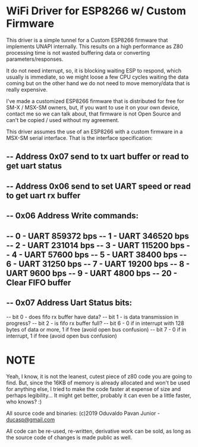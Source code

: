 # WiFi Driver for ESP8266 w/ Custom Firmware

This driver is a simple tunnel for a Custom ESP8266 firmware that implements
UNAPI internally. This results on a high performance as Z80 processing time
is not wasted buffering data or converting parameters/responses.

It do not need interrupt, so, it is blocking waiting ESP to respond, which
usually is immediate, so we might loose a few CPU cycles waiting the data
coming but on the other hand we do not need to move memory/data that is really
expensive.

I've made a customized ESP8266 firmware that is distributed for free for SM-X / 
MSX-SM owners, but, if you want to use it on your own device, contact me so we
can talk about, that firmware is not Open Source and can't be copied / used 
without my agreement.

This driver assumes the use of an ESP8266 with a custom firmware in a MSX-SM 
serial interface. That is the interface specification:

-- Address 0x07 send to tx uart buffer or read to get uart status
--
-- Address 0x06 send to set UART speed or read to get uart rx buffer
--
-- 0x06 Address Write commands:
--
-- 0 - UART 859372 bps
-- 1 - UART 346520 bps
-- 2 - UART 231014 bps
-- 3 - UART 115200 bps
-- 4 - UART 57600 bps
-- 5 - UART 38400 bps
-- 6 - UART 31250 bps
-- 7 - UART 19200 bps
-- 8 - UART 9600 bps
-- 9 - UART 4800 bps
-- 20 - Clear FIFO buffer
--
-- 0x07 Address Uart Status bits:
--
-- bit 0 - does fifo rx buffer have data?
-- bit 1 - is data transmission in progress?
-- bit 2 - is fifo rx buffer full?
-- bit 6 - 0 if in interrupt with 128 bytes of data or more, 1 if free (avoid 
   open bus confusion)
-- bit 7 - 0 if in interrupt, 1 if free (avoid open bus confusion)

# NOTE

Yeah, I know, it is not the leanest, cutest piece of z80 code you are going to 
find. But, since the 16KB of memory is already allocated and won't be used for
anything else, I tried to make the code faster at expense of size and perhaps
legibility... It might get better, probably it can even be a little faster, who
knows? :)

All source code and binaries: 
(c)2019 Oduvaldo Pavan Junior - ducasp@gmail.com

All code can be re-used, re-written, derivative work can be sold, as long as the
source code of changes is made public as well.
